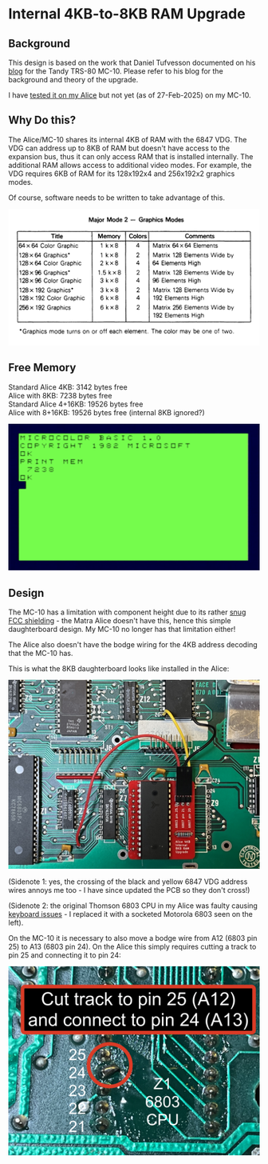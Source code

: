 # Internal 4KB-to-8KB RAM Upgrade
## Background
This design is based on the work that Daniel Tufvesson documented on his [blog](https://www.waveguide.se/?article=expanding-the-trs-80-mc-10-internal-ram) for the Tandy TRS-80 MC-10. Please refer to his blog for the background and theory of the upgrade.<br>

I have [tested it on my Alice](https://youtu.be/OvdkhOnV7no) but not yet (as of 27-Feb-2025) on my MC-10.<br>

## Why Do this?
The Alice/MC-10 shares its internal 4KB of RAM with the 6847 VDG.  The VDG can address up to 8KB of RAM but doesn't have access to the expansion bus, thus it can only access RAM that is installed internally.  The additional RAM allows access to additional video modes.  For example, the VDG requires 6KB of RAM for its 128x192x4 and 256x192x2 graphics modes. <br>

Of course, software needs to be written to take advantage of this.<br>

![6847 VDG Graphics Modes](/Internal_8KB_RAM/Images/VDG_graphics_modes.png)

## Free Memory
Standard Alice 4KB: 3142 bytes free<br>
Alice with 8KB: 7238 bytes free<br>
Standard Alice 4+16KB: 19526 bytes free<br>
Alice with 8+16KB: 19526 bytes free (internal 8KB ignored?)<br>

![Alice free memory with 8KB RAM](/Internal_8KB_RAM/Images/Alice_8KB_free_mem.png)

## Design
The MC-10 has a limitation with component height due to its rather [snug FCC shielding](https://www.waveguide.se/?article=getting-to-know-the-trs-80-mc-10) - the Matra Alice doesn't have this, hence this simple daughterboard design.  My MC-10 no longer has that limitation either!<br>

The Alice also doesn't have the bodge wiring for the 4KB address decoding that the MC-10 has.<br>

This is what the 8KB daughterboard looks like installed in the Alice:<br>

![Internal daughterboard installed in Alice](/Internal_8KB_RAM/Images/Matra_Alice_8KB_installed.jpeg)

(Sidenote 1: yes, the crossing of the black and yellow 6847 VDG address wires annoys me too - I have since updated the PCB so they don't cross!)<br>

(Sidenote 2: the original Thomson 6803 CPU in my Alice was faulty causing [keyboard issues](https://youtu.be/A9SVZOl3z24) - I replaced it with a socketed Motorola 6803 seen on the left).<br>

On the MC-10 it is necessary to also move a bodge wire from A12 (6803 pin 25) to A13 (6803 pin 24).  On the Alice this simply requires cutting a track to pin 25 and connecting it to pin 24:<br>

![Alice bodge wire relocation](/Internal_8KB_RAM/Images/Z1_6803_pin25_to_pin24.jpeg)




